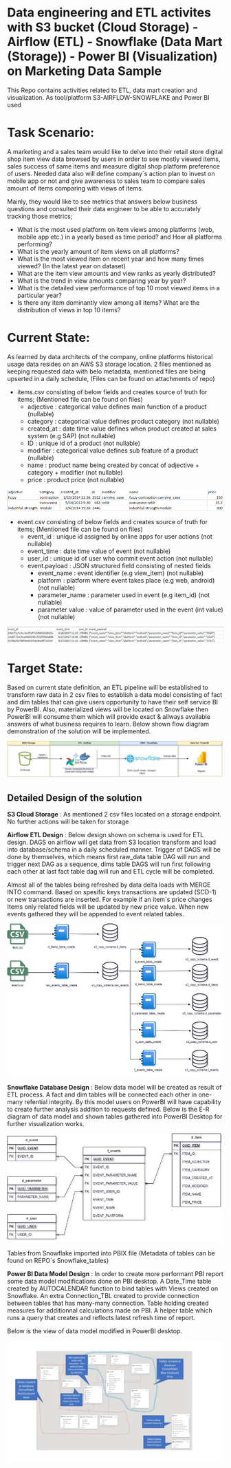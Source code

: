 # Data engineering and ETL activites with S3 bucket (Cloud Storage) - Airflow (ETL) - Snowflake (Data Mart (Storage)) - Power BI (Visualization) on Marketing Data Sample
This Repo contains activities related to ETL, data mart creation and visualization. As tool/platform S3-AIRFLOW-SNOWFLAKE and Power BI used

# Task Scenario:
A marketing and a sales team would like to delve into their retail store digital shop item view data browsed by users in order to see mostly viewed items, sales success of same items and measure digital shop platform preference of users.
Needed data also will define company`s action plan to invest on mobile app or not and give awareness to sales team to compare sales amount of items comparing with views of items.

Mainly, they would like to see metrics that answers below business questions and consulted their data engineer to be able to accurately tracking those metrics;

  - What is the most used platform on item views among platforms (web, mobile app etc.) in a yearly based as time period? and How all platforms performing?
  - What is the yearly amount of item views on all platforms?
  - What is the most viewed item on recent year and how many times viewed? (In the latest year on dataset)
  - What are the item view amounts and view ranks as yearly distributed?
  - What is the trend in view amounts comparing year by year?
  - What is the detailed view performance of top 10 most viewed items in a particular year?
  - Is there any item dominantly view among all items? What are the distribution of views in top 10 items?

# Current State:
As learned by data architects of the company, online platforms historical usage data resides on an AWS S3 storage location.
2 files mentioned as keeping requested data with belo metadata, mentioned files are being upserted in a daily schedule, (Files can be found on attachments of repo)

* items.csv consisting of below fields and creates source of truth for items; (Mentioned file can be found on files)
  * adjective : categorical value defines main function of a product (nullable)
  * category :  categorical value defines product category (not nullable)
  * created_at : date time value defines when product created at sales system (e.g SAP) (not nullable)
  * ID : unique id of a product (not nullable)
  * modifier : categorical value defines sub feature of a product (nullable)
  * name : product name being created by concat of adjective + category + modifier (not nullable)
  * price : product price (not nullable)
 
![picture alt](items-first-3-line.png)
 
* event.csv consisting of below fields and creates source of truth for items; (Mentioned file can be found on files)
  * event_id :  unique id assigned by online apps for user actions (not nullable)
  * event_time : date time value of event (not nullable)
  * user_id : unique id of user who commit event action (not nullable)
  * event.payload :  JSON structured field consisting of nested fields 
    * event_name : event identifier (e.g view_item) (not nullable)
    * platform : platform where event takes place (e.g web, android) (not nullable)
    * parameter_name :  parameter used in event (e.g item_id) (not nullable)
    * parameter value : value of parameter used in the event (int value) (not nullable)

![picture alt](events-first-3-line.png)

# Target State:
Based on current state definition, an ETL pipeline will be established to transform raw data in 2 csv files to establish a data model consisting of fact and dim tables that can give users opportunity to have their self service BI by PowerBI. 
Also, materialized views will be located on Snowflake then PowerBI will consume them which will provide exact & allways available answers of what business requires to learn.
Below shown flow diagram demonstration of the solution will be implemented.

![picture alt](flow-diagram-etl-flow-diagram.jpg)


## Detailed Design of the solution

**S3 Cloud Storage** : As mentioned 2 csv files located on a storage endpoint. No further actions will be taken for storage

**Airflow ETL Design** : Below design shown on schema is used for ETL design. DAGS on airflow will get data from S3 location transform and load into database/schema in a daily scheduled manner. Trigger of DAGS will be done by themselves, which means first raw_data table DAG will run and trigger next DAG as a sequence, dims table DAGS will run first following each other at last fact table dag will run and ETL cycle will be completed.

Almost all of the tables being refreshed by data delta loads with MERGE INTO command. Based on spesific keys transactions are updated (SCD-1) or new transactions are inserted. 
For example if an item`s price changes Items only related fields will be updated by new price value. When new events gathered they will be appended to event related tables.

![picture alt](flow-diagram-ETL-design.jpg)

**Snowflake Database Design** : Below data model will be created as result of ETL process. A fact and dim tables will be connected each other in one-many refential integrity. By this model users on PowerBI will have capability to create further analysis addition to requests defined.
Below is the E-R diagram of data model and shown tables gathered into PowerBI Desktop for further visualization works.

![picture alt](flow-diagram-data-model.jpg)

Tables from Snowflake imported into PBIX file (Metadata of tables can be found on REPO`s Snowflake_tables)

**Power BI Data Model Design** : In order to create more performant PBI report some data model modifications done on PBI desktop. A Date_Time table created by AUTOCALENDAR function to bind tables with Views created on Snowflake. An extra Connection_TBL created to provide connection between tables that has many-many connection. Table holding created measures for additionnal calculations made on PBI. A helper table which runs a query that creates and reflects latest refresh time of report.

Below is the view of data model modified in PowerBI desktop.

![picture alt](PBI-data-model.jpg)







